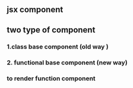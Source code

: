 ## jsx component

## two type of component

### 1.class base component (old way )

### 2. functional base component (new way)

### to render function component <HeadingComponents/>
